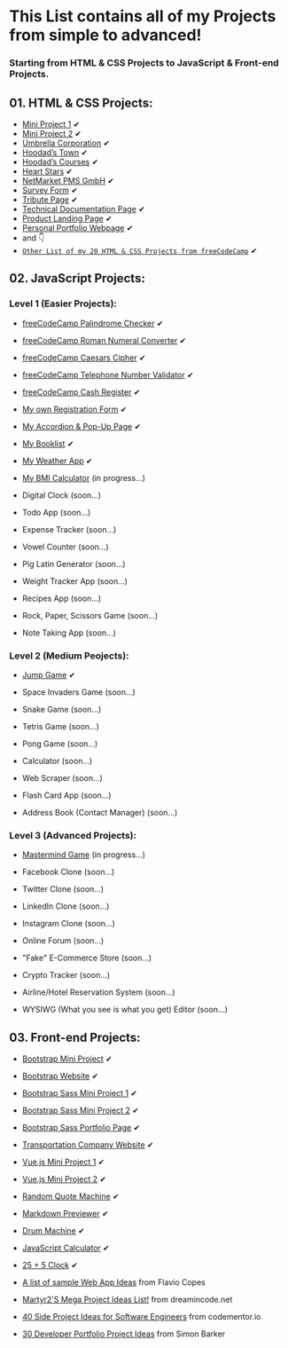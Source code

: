 # This List contains all of my Projects from simple to advanced!
### Starting from HTML & CSS Projects to JavaScript & Front-end Projects.

## 01. HTML & CSS Projects:

- [Mini Project 1](https://github.com/hoodaddeveloper/Mini-Project-1) ✔
- [Mini Project 2](https://github.com/hoodaddeveloper/Mini-Project-2) ✔
- [Umbrella Corporation](https://github.com/hoodaddeveloper/Umbrella-Corporation) ✔
- [Hoodad’s Town](https://github.com/hoodaddeveloper/Hoodads-Town) ✔
- [Hoodad’s Courses](https://github.com/hoodaddeveloper/Hoodads-Courses) ✔
- [Heart Stars](https://github.com/hoodaddeveloper/Heart-Stars) ✔
- [NetMarket PMS GmbH](https://github.com/hoodaddeveloper/NetMarket-PMS-GmbH) ✔
- [Survey Form](https://github.com/hoodaddeveloper/Survey-Form) ✔
- [Tribute Page](https://github.com/hoodaddeveloper/Tribute-Page) ✔
- [Technical Documentation Page](https://github.com/hoodaddeveloper/Technical-Documentation-Page) ✔
- [Product Landing Page](https://github.com/hoodaddeveloper/Product-Landing-Page) ✔
- [Personal Portfolio Webpage](https://github.com/hoodaddeveloper/freeCodeCamp-Personal-Portfolio) ✔
- and :point_down:
- [`Other List of my 20 HTML & CSS Projects from freeCodeCamp`](https://github.com/hoodaddeveloper/freeCodeCamp-Certification-Progress) ✔

## 02. JavaScript Projects:
### Level 1 (Easier Projects):

- [freeCodeCamp Palindrome Checker](https://github.com/hoodaddeveloper/Palindrome-Checker) ✔
- [freeCodeCamp Roman Numeral Converter](https://github.com/hoodaddeveloper/Roman-Numeral-Converter) ✔
- [freeCodeCamp Caesars Cipher](https://github.com/hoodaddeveloper/Caesars-Cipher) ✔
- [freeCodeCamp Telephone Number Validator](https://github.com/hoodaddeveloper/Telephone-Number-Validator) ✔
- [freeCodeCamp Cash Register](https://github.com/hoodaddeveloper/Cash-Register) ✔
- [My own Registration Form](https://github.com/hoodaddeveloper/My-Registration-Form) ✔
- [My Accordion & Pop-Up Page](https://github.com/hoodaddeveloper/Accordion-And-Popup) ✔
- [My Booklist](https://github.com/hoodaddeveloper/My-Booklist) ✔
- [My Weather App](https://github.com/hoodaddeveloper/My-Weather-App) ✔
- [My BMI Calculator](https://github.com/hoodaddeveloper/BMI-Calculator) (in progress...)
 
- Digital Clock (soon...)
- Todo App (soon...)
- Expense Tracker (soon...)
- Vowel Counter (soon...)
- Pig Latin Generator (soon...)
- Weight Tracker App (soon...)
- Recipes App (soon...)
- Rock, Paper, Scissors Game (soon...)
- Note Taking App (soon...)

### Level 2 (Medium Peojects):

- [Jump Game](https://github.com/hoodaddeveloper/Jump-Game) ✔

- Space Invaders Game (soon...)
- Snake Game (soon...)
- Tetris Game (soon...)
- Pong Game (soon...)
- Calculator (soon...)
- Web Scraper (soon...)
- Flash Card App (soon...)
- Address Book (Contact Manager) (soon...)

### Level 3 (Advanced Projects):

- [Mastermind Game](https://github.com/hoodaddeveloper/Mastermind-Game) (in progress...)

- Facebook Clone (soon...)
- Twitter Clone (soon...)
- LinkedIn Clone (soon...)
- Instagram Clone (soon...)
- Online Forum (soon...)
- "Fake" E-Commerce Store (soon...)
- Crypto Tracker (soon...)
- Airline/Hotel Reservation System (soon...)
- WYSIWG (What you see is what you get) Editor (soon...)

## 03. Front-end Projects:

- [Bootstrap Mini Project](https://github.com/hoodaddeveloper/Bootstrap-Mini-Project) ✔
- [Bootstrap Website](https://github.com/hoodaddeveloper/Bootstrap-Website) ✔
- [Bootstrap Sass Mini Project 1](https://github.com/hoodaddeveloper/Bootstrap-Sass-Mini-Project-1) ✔
- [Bootstrap Sass Mini Project 2](https://github.com/hoodaddeveloper/Bootstrap-Sass-Mini-Project-2) ✔
- [Bootstrap Sass Portfolio Page](https://github.com/hoodaddeveloper/Bootstrap-Sass-Portfolio-Page) ✔
- [Transportation Company Website](https://github.com/hoodaddeveloper/Transportation-Company-Website) ✔
- [Vue.js Mini Project 1](https://github.com/hoodaddeveloper/Vue.js-Mini-Project-1) ✔
- [Vue.js Mini Project 2](https://github.com/hoodaddeveloper/Vue.js-Mini-Project-2) ✔
- [Random Quote Machine](https://github.com/hoodaddeveloper/Random-Quote-Machine) ✔
- [Markdown Previewer](https://github.com/hoodaddeveloper/Markdown-Previewer) ✔
- [Drum Machine](https://github.com/hoodaddeveloper/Drum-Machine) ✔
- [JavaScript Calculator](https://github.com/hoodaddeveloper/JavaScript-Calculator) ✔
- [25 + 5 Clock](https://github.com/hoodaddeveloper/Pomodoro_Clock) ✔

- [A list of sample Web App Ideas](https://flaviocopes.com/sample-app-ideas/) from Flavio Copes
- [Martyr2'S Mega Project Ideas List!](https://www.dreamincode.net/forums/topic/78802-martyr2s-mega-project-ideas-list/?utm_source=pocket_mylist) from dreamincode.net
- [40 Side Project Ideas for Software Engineers](https://www.codementor.io/@npostolovski/40-side-project-ideas-for-software-engineers-g8xckyxef?utm_source=pocket_mylist) from codementor.io
- [30 Developer Portfolio Project Ideas](https://dev.to/allthecode/30-developer-portfolio-project-ideas-3kh5?utm_source=pocket_mylist) from Simon Barker
